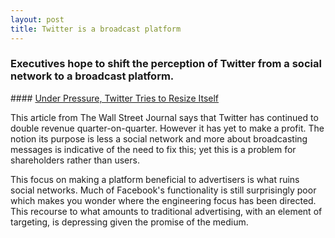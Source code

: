 ```yaml
---
layout: post
title: Twitter is a broadcast platform
---
```


### Executives hope to shift the perception of Twitter from a social network to a broadcast platform.

#### <a href="http://online.wsj.com/articles/under-pressure-twitter-tries-to-resize-itself-1405632019">Under Pressure, Twitter Tries to Resize Itself</a>

This article from The Wall Street Journal says that Twitter has continued to double revenue quarter-on-quarter. However it has yet to make a profit. The notion its purpose is less a social network and more about broadcasting messages is indicative of the need to fix this; yet this is a problem for shareholders rather than users.

This focus on making a platform beneficial to advertisers is what ruins social networks. Much of Facebook's functionality is still surprisingly poor which makes you wonder where the engineering focus has been directed. This recourse to what amounts to traditional advertising, with an element of targeting, is depressing given the promise of the medium.